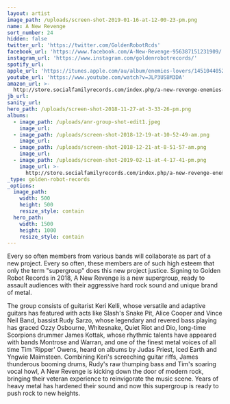 ```yaml
---
layout: artist
image_path: /uploads/screen-shot-2019-01-16-at-12-00-23-pm.png
name: A New Revenge
sort_number: 24
hidden: false
twitter_url: 'https://twitter.com/GoldenRobotRcds'
facebook_url: 'https://www.facebook.com/A-New-Revenge-956387151231909/'
instagram_url: 'https://www.instagram.com/goldenrobotrecords/'
spotify_url:
apple_url: 'https://itunes.apple.com/au/album/enemies-lovers/1451044052'
youtube_url: 'https://www.youtube.com/watch?v=JLP3US8M3DA'
amazon_url: >-
  http://store.socialfamilyrecords.com/index.php/a-new-revenge-enemies-and-lovers-cd.html
jb_url:
sanity_url:
hero_path: /uploads/screen-shot-2018-11-27-at-3-33-26-pm.png
albums:
  - image_path: /uploads/anr-group-shot-edit1.jpeg
    image_url:
  - image_path: /uploads/screen-shot-2018-12-19-at-10-52-49-am.png
    image_url:
  - image_path: /uploads/screen-shot-2018-12-21-at-8-51-57-am.png
    image_url:
  - image_path: /uploads/screen-shot-2019-02-11-at-4-17-41-pm.png
    image_url: >-
      http://store.socialfamilyrecords.com/index.php/a-new-revenge-enemies-and-lovers-cd.html
_type: golden-robot-records
_options:
  image_path:
    width: 500
    height: 500
    resize_style: contain
  hero_path:
    width: 1500
    height: 1000
    resize_style: contain
---
```


Every so often members from various bands will collaborate as part of a new project. Every so often, these members are of such high esteem that only the term "supergroup" does this new project justice. Signing to Golden Robot Records in 2018, A New Revenge is a new supergroup, ready to assault audiences with their aggressive hard rock sound and unique brand of metal.

The group consists of guitarist Keri Kelli, whose versatile and adaptive guitars has featured with acts like Slash's Snake Pit, Alice Cooper and Vince Neil Band, bassist Rudy Sarzo, whose legendary and revered bass playing has graced Ozzy Osbourne, Whitesnake, Quiet Riot and Dio, long-time Scorpions drummer James Kottak, whose rhythmic talents have appeared with bands Montrose and Warran, and one of the finest metal voices of all time Tim 'Ripper' Owens, heard on albums by Judas Priest, Iced Earth and Yngwie Maimsteen. Combining Keri's screeching guitar riffs, James thunderous booming drums, Rudy's raw thumping bass and Tim's soaring vocal howl, A New Revenge is kicking down the door of modern rock, bringing their veteran experience to reinvigorate the music scene. Years of heavy metal has hardened their sound and now this supergroup is ready to push rock to new heights.